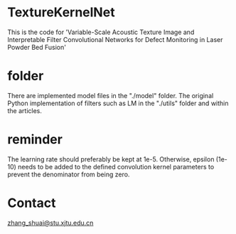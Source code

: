 # TextureKernelNet
This is the code for 'Variable-Scale Acoustic Texture Image and Interpretable Filter Convolutional Networks for Defect Monitoring in Laser Powder Bed Fusion'

# folder
There are implemented model files in the "./model" folder. 
The original Python implementation of filters such as LM in the "./utils" folder and within the articles.

# reminder
The learning rate should preferably be kept at 1e-5. Otherwise, epsilon (1e-10) needs to be added to the defined convolution kernel parameters to prevent the denominator from being zero.

# Contact
zhang_shuai@stu.xjtu.edu.cn

